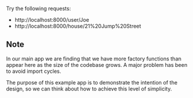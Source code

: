 
Try the following requests:

* http://localhost:8000/user/Joe
* http://localhost:8000/house/21%20Jump%20Street


## Note

In our main app we are finding that we have more factory functions than appear here as the size of the codebase grows. A major problem has been to avoid import cycles.

The purpose of this example app is to demonstrate the intention of the design, so we can think about how to achieve this level of simplicity.